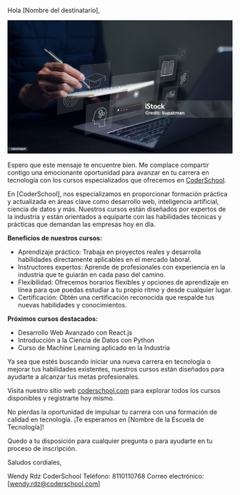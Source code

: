 Hola [Nombre del destinatario],

![](coderschool.jpg)


Espero que este mensaje te encuentre bien. Me complace compartir contigo una emocionante oportunidad para avanzar en tu carrera en tecnología con los cursos especializados que ofrecemos en [CoderSchool](CoderSchool).

En [CoderSchool], nos especializamos en proporcionar formación práctica y actualizada en áreas clave como desarrollo web, inteligencia artificial, ciencia de datos y más. Nuestros cursos están diseñados por expertos de la industria y están orientados a equiparte con las habilidades técnicas y prácticas que demandan las empresas hoy en día.

**Beneficios de nuestros cursos:**

- Aprendizaje práctico: Trabaja en proyectos reales y desarrolla habilidades directamente aplicables en el mercado laboral.
- Instructores expertos: Aprende de profesionales con experiencia en la industria que te guiarán en cada paso del camino.
- Flexibilidad: Ofrecemos horarios flexibles y opciones de aprendizaje en línea para que puedas estudiar a tu propio ritmo y desde cualquier lugar.
- Certificación: Obtén una certificación reconocida que respalde tus nuevas habilidades y conocimientos.

**Próximos cursos destacados:**

- Desarrollo Web Avanzado con React.js
- Introducción a la Ciencia de Datos con Python
- Curso de Machine Learning aplicado en la Industria

Ya sea que estés buscando iniciar una nueva carrera en tecnología o mejorar tus habilidades existentes, nuestros cursos están diseñados para ayudarte a alcanzar tus metas profesionales.

Visita nuestro sitio web [coderschool.com](http://codershool.com) para explorar todos los cursos disponibles y registrarte hoy mismo.

No pierdas la oportunidad de impulsar tu carrera con una formación de calidad en tecnología. ¡Te esperamos en [Nombre de la Escuela de Tecnología]!

Quedo a tu disposición para cualquier pregunta o para ayudarte en tu proceso de inscripción.

Saludos cordiales,

Wendy Rdz
CoderSchool
Teléfono: 8110110768
Correo electrónico: [wendy.rdz@coderschool.com]

